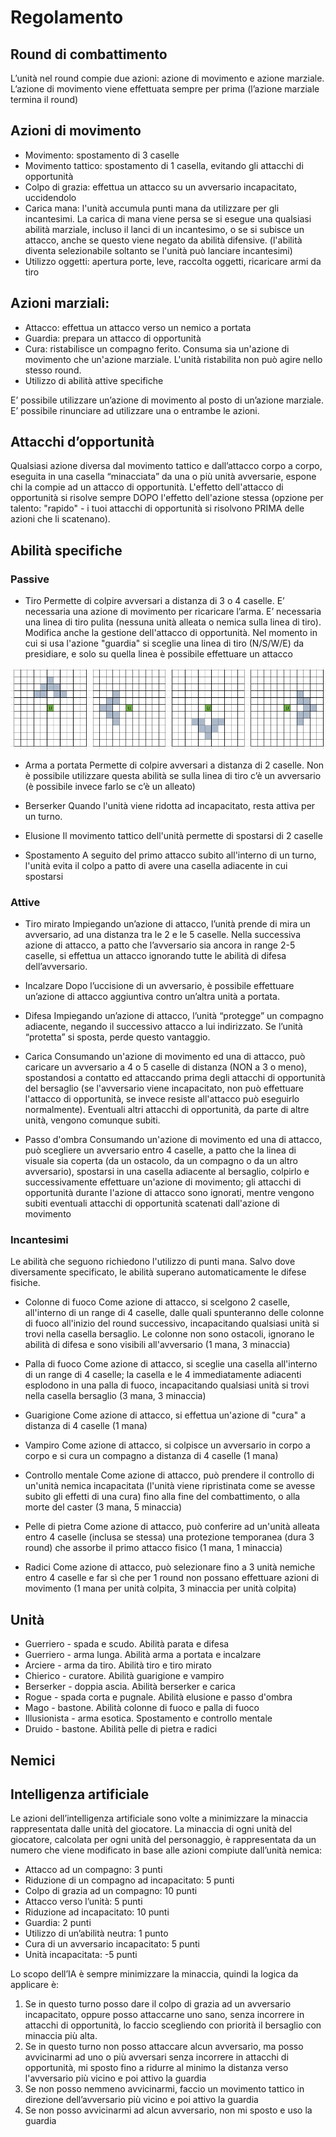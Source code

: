 # Regolamento

## Round di combattimento

L’unità nel round compie due azioni: azione di movimento e azione marziale. L’azione di movimento viene effettuata sempre per prima (l’azione marziale termina il round)

## Azioni di movimento

* Movimento: spostamento di 3 caselle
* Movimento tattico: spostamento di 1 casella, evitando gli attacchi di opportunità
* Colpo di grazia: effettua un attacco su un avversario incapacitato, uccidendolo
* Carica mana: l'unità accumula punti mana da utilizzare per gli incantesimi. La carica di mana viene persa se si esegue una qualsiasi abilità marziale, incluso il lanci di un incantesimo, o se si subisce un attacco, anche se questo viene negato da abilità difensive. (l'abilità diventa selezionabile soltanto se l'unità può lanciare incantesimi)
* Utilizzo oggetti: apertura porte, leve, raccolta oggetti, ricaricare armi da tiro

## Azioni marziali:
* Attacco: effettua un attacco verso un nemico a portata
* Guardia: prepara un attacco di opportunità
* Cura: ristabilisce un compagno ferito. Consuma sia un'azione di movimento che un'azione marziale. L'unità ristabilita non può agire nello stesso round.
* Utilizzo di abilità attive specifiche

E’ possibile utilizzare un’azione di movimento al posto di un’azione marziale. 
E’ possibile rinunciare ad utilizzare una o entrambe le azioni.

## Attacchi d’opportunità

Qualsiasi azione diversa dal movimento tattico e dall’attacco corpo a corpo, eseguita in una casella “minacciata” da una o più unità avversarie, espone chi la compie ad un attacco di opportunità. 
L'effetto dell'attacco di opportunità si risolve sempre DOPO l'effetto dell'azione stessa (opzione per talento: "rapido" - i tuoi attacchi di opportunità si risolvono PRIMA delle azioni che li scatenano).

## Abilità specifiche

### Passive

* Tiro
Permette di colpire avversari a distanza di 3 o 4 caselle. E’ necessaria una azione di movimento per ricaricare l’arma. E’ necessaria una linea di tiro pulita (nessuna unità alleata o nemica sulla linea di tiro). 
Modifica anche la gestione dell'attacco di opportunità. Nel momento in cui si usa l'azione "guardia" si sceglie una linea di tiro (N/S/W/E) da presidiare, e solo su quella linea è possibile effettuare un attacco

![alt text](https://github.com/PeisPF/tbts/blob/regolamento/docs/regolamento/tiro.png?raw=true)

* Arma a portata
Permette di colpire avversari a distanza di 2 caselle. Non è possibile utilizzare questa abilità se sulla linea di tiro c’è un avversario (è possibile invece farlo se c’è un alleato)

* Berserker
Quando l'unità viene ridotta ad incapacitato, resta attiva per un turno.

* Elusione
Il movimento tattico dell'unità permette di spostarsi di 2 caselle

* Spostamento
A seguito del primo attacco subito all'interno di un turno, l'unità evita il colpo a patto di avere una casella adiacente in cui spostarsi

### Attive

* Tiro mirato 
Impiegando un’azione di attacco, l’unità prende di mira un avversario, ad una distanza tra le 2 e le 5 caselle. Nella successiva azione di attacco, a patto che l’avversario sia ancora in range 2-5 caselle, si effettua un attacco ignorando tutte le abilità di difesa dell’avversario.

* Incalzare
Dopo l’uccisione di un avversario, è possibile effettuare un’azione di attacco aggiuntiva contro un’altra unità a portata.

* Difesa
Impiegando un’azione di attacco, l’unità “protegge” un compagno adiacente, negando il successivo attacco a lui indirizzato. Se l’unità “protetta” si sposta, perde questo vantaggio.

* Carica
Consumando un'azione di movimento ed una di attacco, può caricare un avversario a 4 o 5 caselle di distanza (NON a 3 o meno), spostandosi a contatto ed attaccando prima degli attacchi di opportunità del bersaglio (se l'avversario viene incapacitato, non può effettuare l'attacco di opportunità, se invece resiste all'attacco può eseguirlo normalmente). 
Eventuali altri attacchi di opportunità, da parte di altre unità, vengono comunque subiti. 

* Passo d'ombra
Consumando un'azione di movimento ed una di attacco, può scegliere un avversario entro 4 caselle, a patto che la linea di visuale sia coperta (da un ostacolo, da un compagno o da un altro avversario), spostarsi in una casella adiacente al bersaglio, colpirlo e successivamente effettuare un'azione di movimento; gli attacchi di opportunità durante l'azione di attacco sono ignorati, mentre vengono subiti eventuali attacchi di opportunità scatenati dall'azione di movimento

### Incantesimi
Le abilità che seguono richiedono l'utilizzo di punti mana. Salvo dove diversamente specificato, le abilità superano automaticamente le difese fisiche.

* Colonne di fuoco
Come azione di attacco, si scelgono 2 caselle, all'interno di un range di 4 caselle, dalle quali spunteranno delle colonne di fuoco all'inizio del round successivo, incapacitando qualsiasi unità si trovi nella casella bersaglio. Le colonne non sono ostacoli, ignorano le abilità di difesa e sono visibili all'avversario (1 mana, 3 minaccia)

* Palla di fuoco
Come azione di attacco, si sceglie una casella all'interno di un range di 4 caselle; la casella e le 4 immediatamente adiacenti esplodono in una palla di fuoco, incapacitando qualsiasi unità si trovi nella casella bersaglio (3 mana, 3 minaccia)

* Guarigione
Come azione di attacco, si effettua un'azione di "cura" a distanza di 4 caselle (1 mana)

* Vampiro
Come azione di attacco, si colpisce un avversario in corpo a corpo e si cura un compagno a distanza di 4 caselle (1 mana)

* Controllo mentale
Come azione di attacco, può prendere il controllo di un'unità nemica incapacitata (l'unità viene ripristinata come se avesse subito gli effetti di una cura) fino alla fine del combattimento, o alla morte del caster (3 mana, 5 minaccia)

* Pelle di pietra
Come azione di attacco, può conferire ad un'unità alleata entro 4 caselle (inclusa se stessa) una protezione temporanea (dura 3 round) che assorbe il primo attacco fisico (1 mana, 1 minaccia)

* Radici
Come azione di attacco, può selezionare fino a 3 unità nemiche entro 4 caselle e far sì che per 1 round non possano effettuare azioni di movimento (1 mana per unità colpita, 3 minaccia per unità colpita) 


## Unità

* Guerriero - spada e scudo. Abilità parata e difesa
* Guerriero - arma lunga. Abilità arma a portata e incalzare
* Arciere - arma da tiro. Abilità tiro e tiro mirato
* Chierico - curatore. Abilità guarigione e vampiro
* Berserker - doppia ascia. Abilità berserker e carica
* Rogue - spada corta e pugnale. Abilità elusione e passo d'ombra
* Mago - bastone. Abilità colonne di fuoco e palla di fuoco
* Illusionista - arma esotica. Spostamento e controllo mentale
* Druido - bastone. Abilità pelle di pietra e radici

## Nemici


## Intelligenza artificiale

Le azioni dell’intelligenza artificiale sono volte a minimizzare la minaccia rappresentata dalle unità del giocatore. La minaccia di ogni unità del giocatore, calcolata per ogni unità del personaggio, è rappresentata da un numero che viene modificato in base alle azioni compiute dall’unità nemica:
*	Attacco ad un compagno: 3 punti
*	Riduzione di un compagno ad incapacitato: 5 punti
*   Colpo di grazia ad un compagno: 10 punti
*	Attacco verso l’unità: 5 punti
*   Riduzione ad incapacitato: 10 punti
*	Guardia: 2 punti 
*	Utilizzo di un’abilità neutra: 1 punto
*   Cura di un avversario incapacitato: 5 punti
*   Unità incapacitata: -5 punti 

Lo scopo dell’IA è sempre minimizzare la minaccia, quindi la logica da applicare è:
1.  Se in questo turno posso dare il colpo di grazia ad un avversario incapacitato, oppure posso attaccarne uno sano, senza incorrere in attacchi di opportunità, lo faccio scegliendo con priorità il bersaglio con minaccia più alta.
3.	Se in questo turno non posso attaccare alcun avversario, ma posso avvicinarmi ad uno o più avversari senza incorrere in attacchi di opportunità, mi sposto fino a ridurre al minimo la distanza verso l'avversario più vicino e poi attivo la guardia
4.	Se non posso nemmeno avvicinarmi, faccio un movimento tattico in direzione dell’avversario più vicino e poi attivo la guardia
5.	Se non posso avvicinarmi ad alcun avversario, non mi sposto e uso la guardia


